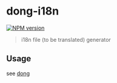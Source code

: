 # dong-i18n

[![NPM version](https://img.shields.io/npm/v/dong-i18n.svg?style=flat-square)](https://npmjs.org/package/dong-i18n)

> i18n file (to be translated) generator

## Usage

see [dong](https://github.com/crossjs/dong)
